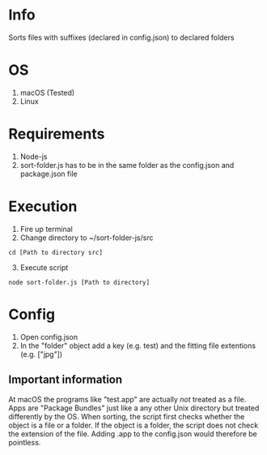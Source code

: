# Info
Sorts files with suffixes (declared in config.json) to declared folders

# OS
1. macOS (Tested)
2. Linux

# Requirements

1. Node-js
2. sort-folder.js has to be in the same folder as the config.json and package.json file

# Execution
1. Fire up terminal
2. Change directory to ~/sort-folder-js/src
```
cd [Path to directory src]
```
3. Execute script
```
node sort-folder.js [Path to directory]
```

# Config
1. Open config.json
2. In the "folder" object add a key (e.g. test) and the fitting file extentions (e.g. ["jpg"])

## Important information
At macOS the programs like "test.app" are actually *not* treated as a file. Apps are "Package Bundles" just like a any other Unix directory but treated differently by the OS. When sorting, the script first checks whether the object is a file or a folder. If the object is a folder, the script does not check the extension of the file. Adding .app to the config.json would therefore be pointless.